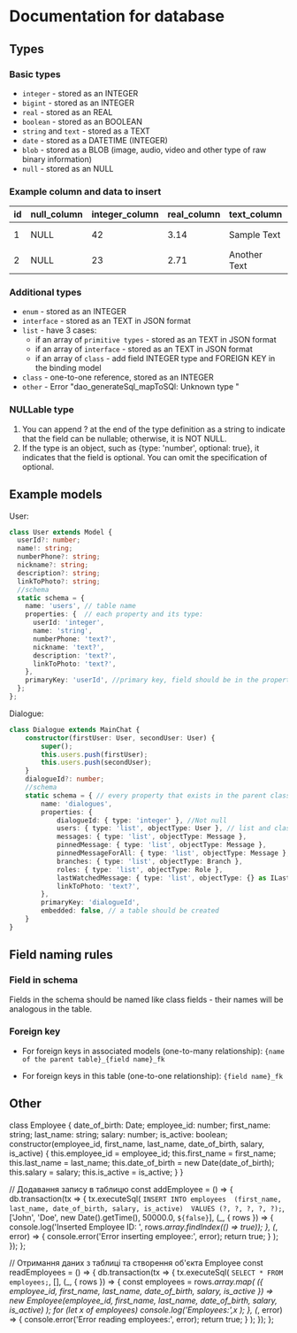 # Documentation for database

## Types

### Basic types

* `integer` - stored as an INTEGER
* `bigint`  - stored as an INTEGER
* `real` - stored as an REAL
* `boolean`  - stored as an BOOLEAN
* `string` and `text` - stored as a TEXT
* `date` - stored as a DATETIME (INTEGER)
* `blob` - stored as a BLOB (image, audio, video and other type of raw binary information)
* `null` - stored as an NULL

### Example column and data to insert

| id | null_column | integer_column | real_column |  text_column  | blob_column |     datetime_column   | boolean_column |
|----|-------------|----------------|-------------|---------------|-------------|-----------------------|----------------|
| 1  | NULL        | 42             | 3.14        | Sample Text   | 0x010101    | 2024-01-01 12:34:56   | TRUE           |
| 2  | NULL        | 23             | 2.71        | Another Text  | 0x020202    | 2024-01-02 18:45:30   | FALSE          |

### Additional types

* `enum` - stored as an INTEGER
* `interface` - stored as an TEXT in JSON format
* `list` - have 3 cases:
  * if an array of `primitive types` - stored as an TEXT in JSON format
  * if an array of `interface` - stored as an TEXT in JSON format
  * if an array of `class` - add field INTEGER type and FOREIGN KEY in the binding model
* `class` - one-to-one reference,  stored as an INTEGER
* `other` - Error "dao_generateSql_mapToSQl: Unknown type "

### NULLable type

1. You can append ? at the end of the type definition as a string to indicate that the field can be nullable; otherwise, it is NOT NULL.
2. If the type is an object, such as {type: 'number', optional: true}, it indicates that the field is optional. You can omit the specification of optional.

## Example models

User:

```ts
class User extends Model {
  userId?: number;
  name!: string;
  numberPhone?: string;
  nickname?: string;
  description?: string;
  linkToPhoto?: string;
  //schema
  static schema = {
    name: 'users', // table name
    properties: {  // each property and its type:
      userId: 'integer', 
      name: 'string',
      numberPhone: 'text?',
      nickname: 'text?',
      description: 'text?',
      linkToPhoto: 'text?',
    },
    primaryKey: 'userId', //primary key, field should be in the properties
  };
};
```

Dialogue:

```ts
class Dialogue extends MainChat { 
    constructor(firstUser: User, secondUser: User) {
        super();
        this.users.push(firstUser);
        this.users.push(secondUser);
    }
    dialogueId?: number;
    //schema
    static schema = { // every property that exists in the parent class should be written here
        name: 'dialogues',
        properties: {
            dialogueId: { type: 'integer' }, //Not null
            users: { type: 'list', objectType: User }, // list and class
            messages: { type: 'list', objectType: Message },          
            pinnedMessage: { type: 'list', objectType: Message },
            pinnedMessageForAll: { type: 'list', objectType: Message },
            branches: { type: 'list', objectType: Branch },
            roles: { type: 'list', objectType: Role },
            lastWatchedMessage: { type: 'list', objectType: {} as ILastWatchedMessage }, // interface
            linkToPhoto: 'text?',
        },
        primaryKey: 'dialogueId',
        embedded: false, // a table should be created
    }
}
```

## Field naming rules

### Field in schema

Fields in the schema should be named like class fields - their names will be analogous in the table.

### Foreign key

* For foreign keys in associated models (one-to-many relationship): `{name of the parent table}_{field name}_fk`

* For foreign keys in this table (one-to-one relationship): `{field name}_fk`

## Other

class Employee {
  date_of_birth: Date;
  employee_id: number;
  first_name: string;
  last_name: string;
  salary: number;
  is_active: boolean;
  constructor(employee_id, first_name, last_name, date_of_birth, salary, is_active) {
    this.employee_id = employee_id;
    this.first_name = first_name;
    this.last_name = last_name;
    this.date_of_birth = new Date(date_of_birth);
    this.salary = salary;
    this.is_active = is_active;
  }
}

// Додавання запису в таблицю
const addEmployee = () => {
  db.transaction(tx => {
    tx.executeSql(
      `INSERT INTO employees 
          (first_name, last_name, date_of_birth, salary, is_active) 
          VALUES (?, ?, ?, ?, ?);`,
      ['John', 'Doe', new Date().getTime(), 50000.0, `${false}`],
      (_, { rows }) => {
        console.log('Inserted Employee ID: ', rows._array.findIndex(() => true));
      },
      (_, error) => {
        console.error('Error inserting employee:', error);
        return true;
      }
    );
  });
};

// Отримання даних з таблиці та створення об'єкта Employee
const readEmployees = () => {
  db.transaction(tx => {
    tx.executeSql(
      `SELECT * FROM employees;`,
      [],
      (_, { rows }) => {
        const employees = rows._array.map(
          ({ employee_id, first_name, last_name, date_of_birth, salary, is_active }) =>
            new Employee(employee_id, first_name, last_name, date_of_birth, salary, is_active)
        );
        for (let x of employees)
          console.log('Employees:',x );
      },
      (_, error) => {
        console.error('Error reading employees:', error);
        return true;
      }
    );
  });
};
